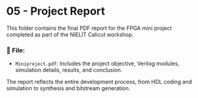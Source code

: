 # 05 - Project Report

This folder contains the final PDF report for the FPGA mini project completed as part of the NIELIT Calicut workshop.

### 📄 File:
- `Miniproject.pdf`: Includes the project objective, Verilog modules, simulation details, results, and conclusion.

The report reflects the entire development process, from HDL coding and simulation to synthesis and bitstream generation.

